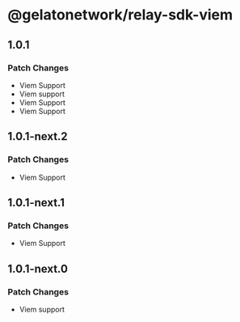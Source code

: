 # @gelatonetwork/relay-sdk-viem

## 1.0.1

### Patch Changes

- Viem Support
- Viem support
- Viem Support
- Viem Support

## 1.0.1-next.2

### Patch Changes

- Viem Support

## 1.0.1-next.1

### Patch Changes

- Viem Support

## 1.0.1-next.0

### Patch Changes

- Viem support
